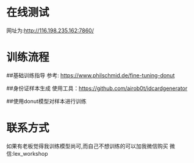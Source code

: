 # 在线测试
网址为:http://116.198.235.162:7860/

# 训练流程
##基础训练指导
参考: https://www.philschmid.de/fine-tuning-donut

##身份证样本生成
使用工具：https://github.com/airob0t/idcardgenerator

##使用donut模型对样本进行训练

# 联系方式
如果有老板觉得我训练模型尚可,而自己不想训练的可以加我微信购买
微信:lex_workshop
